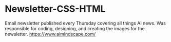 # Newsletter-CSS-HTML
Email newsletter published every Thursday covering all things AI news. Was responsible for coding, designing, and creating the images for the newsletter.
https://www.aimindscape.com/
